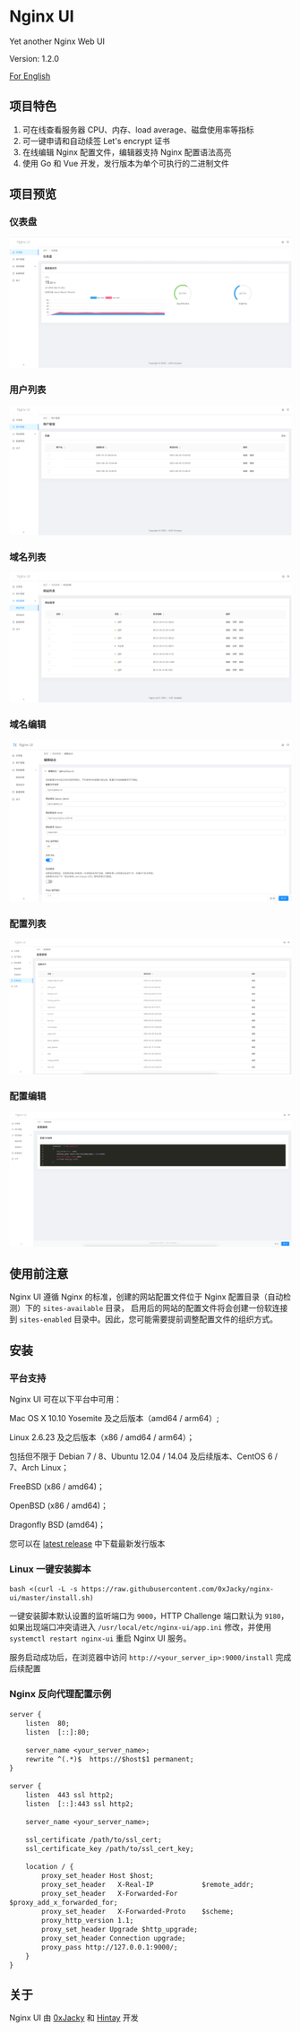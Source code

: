 # Nginx UI

Yet another Nginx Web UI

Version: 1.2.0

[For English](README.md)

## 项目特色

1. 可在线查看服务器 CPU、内存、load average、磁盘使用率等指标
2. 可一键申请和自动续签 Let's encrypt 证书
3. 在线编辑 Nginx 配置文件，编辑器支持 Nginx 配置语法高亮
4. 使用 Go 和 Vue 开发，发行版本为单个可执行的二进制文件

## 项目预览

### 仪表盘

![](resources/screenshots/dashboard.png)

### 用户列表

![](resources/screenshots/user-list.png)

### 域名列表

![](resources/screenshots/domain-list.png)

### 域名编辑

![](resources/screenshots/domain-edit.png)

### 配置列表

![](resources/screenshots/config-list.png)

### 配置编辑

![](resources/screenshots/config-edit.png)

## 使用前注意

Nginx UI 遵循 Nginx 的标准，创建的网站配置文件位于 Nginx 配置目录（自动检测）下的 `sites-available` 目录，
启用后的网站的配置文件将会创建一份软连接到 `sites-enabled`
目录中。因此，您可能需要提前调整配置文件的组织方式。

## 安装
### 平台支持
Nginx UI 可在以下平台中可用：

Mac OS X 10.10 Yosemite 及之后版本（amd64 / arm64）;

Linux 2.6.23 及之后版本（x86 / amd64 / arm64）；

包括但不限于 Debian 7 / 8、Ubuntu 12.04 / 14.04 及后续版本、CentOS 6 / 7、Arch Linux；

FreeBSD (x86 / amd64)；

OpenBSD (x86 / amd64)；

Dragonfly BSD (amd64)；

您可以在 [latest release](https://github.com/0xJacky/nginx-ui/releases/latest) 中下载最新发行版本

### Linux 一键安装脚本
```shell
bash <(curl -L -s https://raw.githubusercontent.com/0xJacky/nginx-ui/master/install.sh)
```
一键安装脚本默认设置的监听端口为 `9000`，HTTP Challenge 端口默认为 `9180`，
如果出现端口冲突请进入 `/usr/local/etc/nginx-ui/app.ini` 修改，并使用 `systemctl restart nginx-ui` 重启 Nginx UI 服务。

服务启动成功后，在浏览器中访问 `http://<your_server_ip>:9000/install` 完成后续配置

### Nginx 反向代理配置示例
```
server {
    listen	80;
    listen	[::]:80;

    server_name	<your_server_name>;
    rewrite ^(.*)$  https://$host$1 permanent;
}

server {
    listen	443 ssl http2;
    listen	[::]:443 ssl http2;

    server_name	<your_server_name>;

    ssl_certificate	/path/to/ssl_cert;
    ssl_certificate_key	/path/to/ssl_cert_key;

    location / {
        proxy_set_header Host $host;
        proxy_set_header   X-Real-IP            $remote_addr;
        proxy_set_header   X-Forwarded-For      $proxy_add_x_forwarded_for;
        proxy_set_header   X-Forwarded-Proto    $scheme;
        proxy_http_version 1.1;
        proxy_set_header Upgrade $http_upgrade;
        proxy_set_header Connection upgrade;
        proxy_pass http://127.0.0.1:9000/;
    }
}
```

## 关于
Nginx UI 由 [0xJacky](https://jackyu.cn/) 和 [Hintay](https://blog.kugeek.com/) 开发
